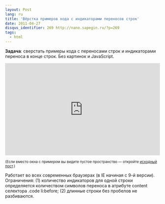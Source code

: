 ```yaml
---
layout: Post
lang: ru
title: 'Вёрстка примеров кода с индикаторами переносов строк'
date: 2011-04-27
disqus_identifier: 269 http://nano.sapegin.ru/?p=269
tags:
  - html
---
```


**Задача**: сверстать примеры кода с переносами строк и индикаторами переноса в конце строк. Без картинок и JavaScript.

<!--more-->

<iframe style="width: 100%; height: 300px" src="https://jsfiddle.net/sapegin/fZPdb/embedded/result,css,html/" allowfullscreen="allowfullscreen" frameborder="0"></iframe>

<small>(Если вместо окна с примером вы видите пустое пространство — откройте [исходный пост](http://nano.sapegin.ru/all/vyorstka-primerov-koda-s-indikatorami-perenosov-strok).)</small>

Работает во всех современных браузерах (в IE начиная с 9-й версии). Ограничения: (1) количество индикаторов для одной строки определяется количеством символов переноса в атрибуте content селектора .code li:before; (2) длинные строки без пробелов не разбиваются.
